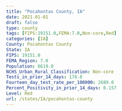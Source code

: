 ```yaml
---
title: "Pocahontas County, IA"
date: 2021-01-01
draft: false
type: county
tags: [FIPS:19151.0,FEMA:7.0,Non-core,Red]
categories: [IA]
County: Pocahontas County
State: IA
FIPS: 19151.0
FEMA_Region: 7.0
Population: 6619.0
NCHS_Urban_Rural_Classification: Non-core
Tests_in_prior_14_days: 178.0
Fourteen_day_test_rate_per_100000: 2689.0
Percent_Positivity_in_prior_14_days: 0.157
Level: Red
url: /states/IA/pocahontas-county
---
```



